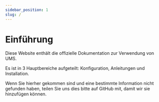 ```yaml
---
sidebar_position: 1
slug: /
---
```


# Einführung

Diese Website enthält die offizielle Dokumentation zur Verwendung von UMS.

Es ist in 3 Hauptbereiche aufgeteilt: Konfiguration, Anleitungen und Installation.

Wenn Sie hierher gekommen sind und eine bestimmte Information nicht gefunden haben, teilen Sie uns dies bitte auf GitHub mit, damit wir sie hinzufügen können.
